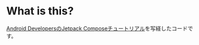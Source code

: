 # What is this?
[Android DevelopersのJetpack Composeチュートリアル](https://developer.android.com/jetpack/compose/tutorial?hl=ja&authuser=1)を写経したコードです。
